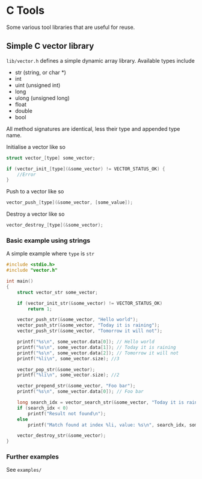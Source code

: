 # C Tools

Some various tool libraries that are useful for reuse.

## Simple C vector library

`lib/vector.h` defines a simple dynamic array library. Available types include

* str (string, or char \*)
* int
* uint (unsigned int)
* long
* ulong (unsigned long)
* float
* double
* bool

All method signatures are identical, less their type and appended type name.

Initialise a vector like so

```c
struct vector_[type] some_vector;

if (vector_init_[type](&some_vector) != VECTOR_STATUS_OK) {
	//Error
}
```

Push to a vector like so

```c
vector_push_[type](&some_vector, [some_value]);
```

Destroy a vector like so

```c
vector_destroy_[type](&some_vector);
```

### Basic example using strings

A simple example where `type` is `str`

```c
#include <stdio.h>
#include "vector.h"

int main()
{
	struct vector_str some_vector;

	if (vector_init_str(&some_vector) != VECTOR_STATUS_OK)
		return 1;

	vector_push_str(&some_vector, "Hello world");
	vector_push_str(&some_vector, "Today it is raining");
	vector_push_str(&some_vector, "Tomorrow it will not");

	printf("%s\n", some_vector.data[0]); // Hello world
	printf("%s\n", some_vector.data[1]); // Today it is raining
	printf("%s\n", some_vector.data[2]); // Tomorrow it will not
	printf("%li\n", some_vector.size); //3

	vector_pop_str(&some_vector);
	printf("%li\n", some_vector.size); //2

	vector_prepend_str(&some_vector, "Foo bar");
	printf("%s\n", some_vector.data[0]); // Foo bar

	long search_idx = vector_search_str(&some_vector, "Today it is raining");
	if (search_idx < 0)
		printf("Result not found\n");
	else
		printf("Match found at index %li, value: %s\n", search_idx, some_vector.data[search_idx]);

	vector_destroy_str(&some_vector);
}
```

### Further examples

See `examples/`

